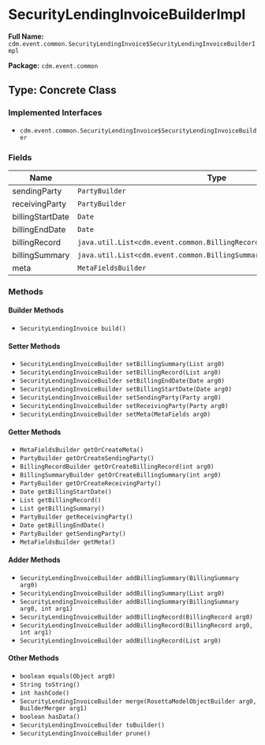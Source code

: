 # SecurityLendingInvoiceBuilderImpl

**Full Name:** `cdm.event.common.SecurityLendingInvoice$SecurityLendingInvoiceBuilderImpl`

**Package:** `cdm.event.common`

## Type: Concrete Class

### Implemented Interfaces

- `cdm.event.common.SecurityLendingInvoice$SecurityLendingInvoiceBuilder`

### Fields

| Name | Type | Description |
|------|------|-------------|
| sendingParty | `PartyBuilder` |  |
| receivingParty | `PartyBuilder` |  |
| billingStartDate | `Date` |  |
| billingEndDate | `Date` |  |
| billingRecord | `java.util.List<cdm.event.common.BillingRecord$BillingRecordBuilder>` |  |
| billingSummary | `java.util.List<cdm.event.common.BillingSummary$BillingSummaryBuilder>` |  |
| meta | `MetaFieldsBuilder` |  |

### Methods

#### Builder Methods

- `SecurityLendingInvoice build()`

#### Setter Methods

- `SecurityLendingInvoiceBuilder setBillingSummary(List arg0)`
- `SecurityLendingInvoiceBuilder setBillingRecord(List arg0)`
- `SecurityLendingInvoiceBuilder setBillingEndDate(Date arg0)`
- `SecurityLendingInvoiceBuilder setBillingStartDate(Date arg0)`
- `SecurityLendingInvoiceBuilder setSendingParty(Party arg0)`
- `SecurityLendingInvoiceBuilder setReceivingParty(Party arg0)`
- `SecurityLendingInvoiceBuilder setMeta(MetaFields arg0)`

#### Getter Methods

- `MetaFieldsBuilder getOrCreateMeta()`
- `PartyBuilder getOrCreateSendingParty()`
- `BillingRecordBuilder getOrCreateBillingRecord(int arg0)`
- `BillingSummaryBuilder getOrCreateBillingSummary(int arg0)`
- `PartyBuilder getOrCreateReceivingParty()`
- `Date getBillingStartDate()`
- `List getBillingRecord()`
- `List getBillingSummary()`
- `PartyBuilder getReceivingParty()`
- `Date getBillingEndDate()`
- `PartyBuilder getSendingParty()`
- `MetaFieldsBuilder getMeta()`

#### Adder Methods

- `SecurityLendingInvoiceBuilder addBillingSummary(BillingSummary arg0)`
- `SecurityLendingInvoiceBuilder addBillingSummary(List arg0)`
- `SecurityLendingInvoiceBuilder addBillingSummary(BillingSummary arg0, int arg1)`
- `SecurityLendingInvoiceBuilder addBillingRecord(BillingRecord arg0)`
- `SecurityLendingInvoiceBuilder addBillingRecord(BillingRecord arg0, int arg1)`
- `SecurityLendingInvoiceBuilder addBillingRecord(List arg0)`

#### Other Methods

- `boolean equals(Object arg0)`
- `String toString()`
- `int hashCode()`
- `SecurityLendingInvoiceBuilder merge(RosettaModelObjectBuilder arg0, BuilderMerger arg1)`
- `boolean hasData()`
- `SecurityLendingInvoiceBuilder toBuilder()`
- `SecurityLendingInvoiceBuilder prune()`

